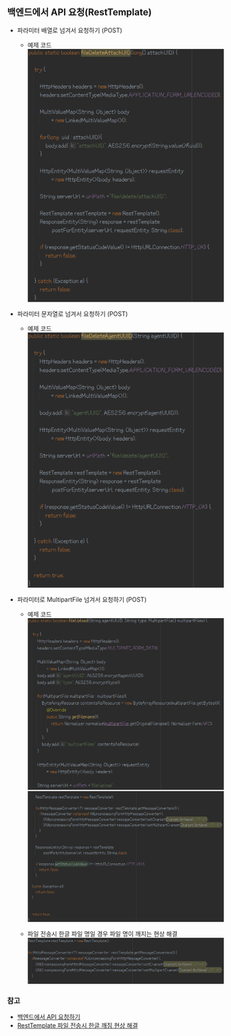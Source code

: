 ## 백엔드에서 API 요청(RestTemplate)

* 파라미터 배열로 넘겨서 요청하기 (POST)
    * 예제 코드
      ![img_6.png](사진파일/img_6.png)      

* 파라미터 문자열로 넘겨서 요청하기 (POST)
    * 예제 코드
      ![img_7.png](사진파일/img_7.png) 

* 파라미터로 MultipartFile 넘겨서 요청하기 (POST)
    * 예제 코드
      ![img_8.png](사진파일/img_8.png)
      ![img_9.png](사진파일/img_9.png)
      
    *  파일 전송시 한글 파일 명일 경우 파일 명이 깨지는 현상 해결
      ![img_10.png](사진파일/img_10.png)
       

### 참고
* [백엔드에서 API 요청하기](https://github.com/eugenp/tutorials/blob/master/spring-web-modules/spring-resttemplate-3/src/main/java/com/baeldung/web/upload/client/MultipartFileUploadClient.java)
* [RestTemplate 파일 전송시 한글 깨짐 현상 해결](https://okky.kr/article/389868)